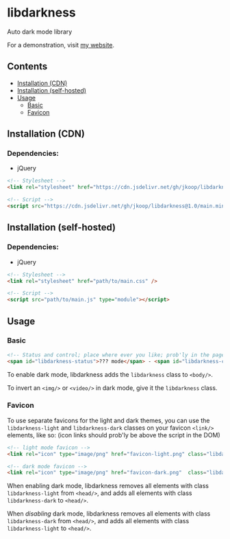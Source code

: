 # libdarkness
Auto dark mode library

For a demonstration, visit [my website](https://joekoop.com/).

## Contents
+ [Installation (CDN)](#installation-cdn)
+ [Installation (self-hosted)](#installation-self-hosted)
+ [Usage](#usage)
  + [Basic](#basic)
  + [Favicon](#favicon)

## Installation (CDN)
### Dependencies:
+ jQuery

```html
<!-- Stylesheet -->
<link rel="stylesheet" href="https://cdn.jsdelivr.net/gh/jkoop/libdarkness@1.0/main.min.css" />

<!-- Script -->
<script src="https://cdn.jsdelivr.net/gh/jkoop/libdarkness@1.0/main.min.js" type="module"></script>
```

## Installation (self-hosted)
### Dependencies:
+ jQuery

```html
<!-- Stylesheet -->
<link rel="stylesheet" href="path/to/main.css" />

<!-- Script -->
<script src="path/to/main.js" type="module"></script>
```

## Usage
### Basic

```html
<!-- Status and control; place where ever you like; prob'ly in the page footer -->
<span id="libdarkness-status">??? mode</span> - <span id="libdarkness-control">Change</span>
```

To enable dark mode, libdarkness adds the `libdarkness` class to `<body/>`.

To invert an `<img/>` or `<video/>` in dark mode, give it the `libdarkness` class.

### Favicon

To use separate favicons for the light and dark themes, you can use the `libdarkness-light` and `libdarkness-dark` classes on your favicon `<link/>` elements, like so: (icon links should prob'ly be above the script in the DOM)

```html
<!-- light mode favicon -->
<link rel="icon" type="image/png" href="favicon-light.png" class="libdarkness-light" />
```
```html
<!-- dark mode favicon -->
<link rel="icon" type="image/png" href="favicon-dark.png"  class="libdarkness-dark" />
```

When enabling dark mode, libdarkness removes all elements with class `libdarkness-light` from `<head/>`, and adds all elements with class `libdarkness-dark` to `<head/>`.

When _disabling_ dark mode, libdarkness removes all elements with class `libdarkness-dark` from `<head/>`, and adds all elements with class `libdarkness-light` to `<head/>`.
